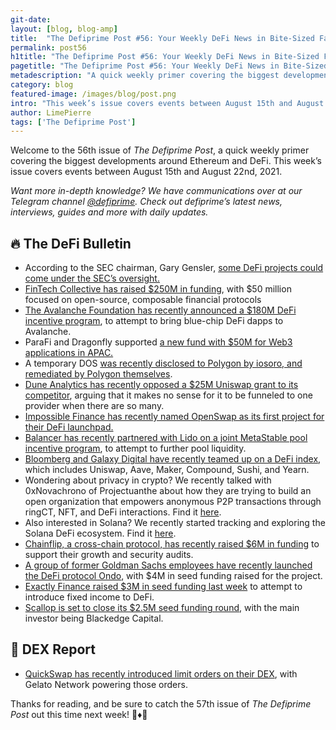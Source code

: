 ```yaml
---
git-date:
layout: [blog, blog-amp]
title:  "The Defiprime Post #56: Your Weekly DeFi News in Bite-Sized Fashion"
permalink: post56
h1title: "The Defiprime Post #56: Your Weekly DeFi News in Bite-Sized Fashion"
pagetitle: "The Defiprime Post #56: Your Weekly DeFi News in Bite-Sized Fashion"
metadescription: "A quick weekly primer covering the biggest developments around Ethereum and DeFi. This week’s issue covers events between August 15th and August 22nd, 2021"
category: blog
featured-image: /images/blog/post.png
intro: "This week’s issue covers events between August 15th and August 22nd, 2021"
author: LimePierre
tags: ['The Defiprime Post']
---
```


Welcome to the 56th issue of _The Defiprime Post_, a quick weekly primer covering the biggest developments around Ethereum and DeFi. This week’s issue covers events between August 15th and August 22nd, 2021. 

_Want more in-depth knowledge? We have communications over at our Telegram channel [@defiprime](https://t.me/defiprime). Check out defiprime’s latest news, interviews, guides and more with daily updates._


## 🔥 The DeFi Bulletin

* According to the SEC chairman, Gary Gensler, [some DeFi projects could come under the SEC’s oversight.](https://www.theblockcrypto.com/linked/115016/defi-projects-regulation-sec-chairman-gensler?utm_source=rss&utm_medium=rss)
* [FinTech Collective has raised $250M in funding](https://www.businesswire.com/news/home/20210819005158/en/FinTech-Collective-Raises-250-Million-Launches-Dedicated-Digital-Assets-Strategy), with $50 million focused on open-source, composable financial protocols
* [The Avalanche Foundation has recently announced a $180M DeFi incentive program](https://medium.com/avalancheavax/avalanche-foundation-announces-180m-defi-incentive-program-d320fdfafff7), to attempt to bring blue-chip DeFi dapps to Avalanche.
* ParaFi and Dragonfly supported [a new fund with $50M for Web3 applications in APAC.](https://www.theblockcrypto.com/linked/115019/parafi-dragonfly-back-new-investment-venture-aimed-at-web3-and-apac?utm_source=rss&utm_medium=rss)
* A temporary DOS [was recently disclosed to Polygon by iosoro, and remediated by Polygon themselves](https://www.iosiro.com/blog/temporary-denial-of-service-vulnerability-disclosed-to-and-remediated-by-polygon).
* [Dune Analytics has recently opposed a $25M Uniswap grant to its competitor](https://cointelegraph.com/news/dune-analytics-opposes-25m-uniswap-grant-to-competitor), arguing that it makes no sense for it to be funneled to one provider when there are so many.
* [Impossible Finance has recently named OpenSwap as its first project for their DeFi launchpad.](https://www.coindesk.com/impossible-finance-names-openswap-as-first-project-for-launchpad) 
* [Balancer has recently partnered with Lido on a joint MetaStable pool incentive program](https://medium.com/balancer-protocol/balancer-launches-metastable-pools-to-further-pool-liquidity-9eade44d73d8), to attempt to further pool liquidity.
* [Bloomberg and Galaxy Digital have recently teamed up on a DeFi index](https://www.theblockcrypto.com/linked/115036/bloomberg-and-galaxy-team-up-on-decentralized-finance-index?utm_source=rss&utm_medium=rss), which includes Uniswap, Aave, Maker, Compound, Sushi, and Yearn.
* Wondering about privacy in crypto? We recently talked with 0xNovachrono of Projectuanthe about how they are trying to build an open organization that empowers anonymous P2P transactions through ringCT, NFT, and DeFi interactions. Find it [here](https://defiprime.com/projecteuanthe).
* Also interested in Solana? We recently started tracking and exploring the Solana DeFi ecosystem. Find it [here](https://defiprime.com/solana).
* [Chainflip, a cross-chain protocol, has recently raised $6M in funding](https://www.coindesk.com/cross-chain-protocol-chainflip-raises-6m-to-fund-growth-security-audits) to support their growth and security audits.
* [A group of former Goldman Sachs employees have recently launched the DeFi protocol Ondo](https://www.theblockcrypto.com/post/114786/former-goldman-sachs-employees-launch-defi-protocol-ondo-seed-funding), with $4M in seed funding raised for the project.
* [Exactly Finance raised $3M in seed funding last week](https://medium.com/@exactly_finance/exactly-raises-3-million-in-seed-funding-to-bring-fixed-income-to-defi-a20242f54201) to attempt to introduce fixed income to DeFi.
* [Scallop is set to close its $2.5M seed funding round](https://cryptoslate.com/press-releases/defi-neo-banking-app-scallop-is-set-to-close-its-2-5m-seed-funding-round-led-by-blackedge-capital/), with the main investor being Blackedge Capital.

## 💱 DEX Report

* [QuickSwap has recently introduced limit orders on their DEX](https://quickswap-layer2.medium.com/quickswap-introduces-limit-orders-powered-by-gelato-d996c7d4cd52), with Gelato Network powering those orders.

Thanks for reading, and be sure to catch the 57th issue of _The Defiprime Post_ out this time next week! 👋♦️👋